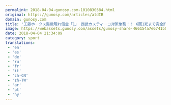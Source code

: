 ```yaml
---
permalink: 2018-04-04-gunosy.com-1010830384.html
original: https://gunosy.com/articles/atdIB
domain: gunosy.com
title: '工藤ホークス難敵現れ借金「1」 西武カスティーヨ対策急務！！ 6回1死まで完全許す（西スポ） - グノシー'
image: https://webassets.gunosy.com/assets/gunosy-share-466154a7e6741b0dbc8895ceff97e34818892a0e7dbc05d641d2606f8820dd35.jpg
date: 2018-04-04 21:34:09
category: sport
translations: 
 - 'en'
 - 'es'
 - 'de'
 - 'ru'
 - 'fr'
 - 'it'
 - 'zh-CN'
 - 'zh-TW'
 - 'ar'
 - 'pt'
 - 'hy'
---
```


